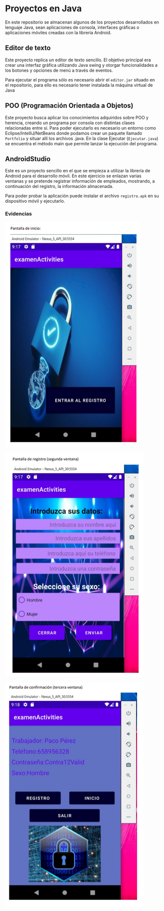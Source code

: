 # Proyectos en Java

En este repositorio se almacenan algunos de los proyectos desarrollados en lenguaje Java, sean aplicaciones de consola, interfaces gráficas o aplicaciones móviles creadas con la librería Android.



## Editor de texto
Este proyecto replica un editor de texto sencillo. El objetivo principal era crear una interfaz gráfica utilizando Java swing y otorgar funcionalidades a los botones y opciones de menú a través de eventos.

Para ejecutar el programa sólo es necesario abrir el ```editor.jar``` situado en el repositorio, para ello es necesario tener instalada la máquina virtual de Java



## POO (Programación Orientada a Objetos)
Este proyecto busca aplicar los conocimientos adquiridos sobre POO y herencia, creando un programa por consola con distintas clases relacionadas entre sí.
Para poder ejecutarlo es necesario un entorno como Eclipse/IntelliJ/NetBeans donde podamos crear un paquete llamado ```Portfolio``` y situar allí los archivos .java. En la clase Ejecutar (```Ejecutar.java```) se encuentra el método main que permite lanzar la ejecución del programa.



## AndroidStudio
Este es un proyecto sencillo en el que se empieza a utilizar la librería de Android para el desarrollo móvil. 
En este ejercicio se enlazan varias ventanas y se pretende registrar información de empleados, mostrando, a continuación del registro, la información almacenada.

Para poder probar la aplicación puede instalar el archivo ```registro.apk``` en su dispositivo móvil y ejecutarlo.

### Evidencias
![Ventana de inicio](androidStudio/evidences/bienvenida.png)

![Ventana de registro](androidStudio/evidences/registro.png)

![Ventana de confirmacion](androidStudio/evidences/confirmacion.png)
